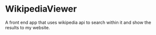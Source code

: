 # WikipediaViewer
A front end app that uses wikipedia api to search within it and show the results to my website.
